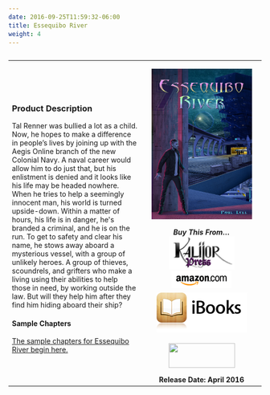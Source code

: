 ```yaml
---
date: 2016-09-25T11:59:32-06:00
title: Essequibo River
weight: 4
---
```

<table width="100%" align="left">
<tbody>
<tr>
<td align="left">
<h3>Product Description</h3>
<div>Tal Renner was bullied a lot as a child. Now, he hopes to make a difference in people&rsquo;s lives by joining up with the Aegis Online branch of the new Colonial Navy. A naval career would allow him to do just that, but his enlistment is denied and it looks like his life may be headed nowhere.<br />
When he tries to help a seemingly innocent man, his world is turned upside-down. Within a matter of hours, his life is in danger, he's branded a criminal, and he is on the run. To get to safety and clear his name, he stows away aboard a mysterious vessel, with a group of unlikely heroes. A group of thieves, scoundrels, and grifters who make a living using their abilities to help those in need, by working outside the law. But will they help him after they find him hiding aboard their ship?</div>
<h4>Sample Chapters</h4>
<a title="Chapter 1" href="./essequibo-river-chapter-1">The sample chapters for Essequibo River&nbsp;begin here.</a></td>
<td align="center" width="225">
<p style="text-align: center;"><img class="alignleft size-medium wp-image-1417" src="/images/ER-E-Cvr.jpg" alt="er-e-cvr" width="200" height="300" />

<div><strong><em>Buy This From&hellip;</em></strong></div>
<div style="padding-bottom: 6px;"><a href="http://www.lulu.com/spotlight/paullell" target="_blank"><img src="/images/Kalijor_Press.png" alt="Buy From Us" border="0" /></a> <a href="https://www.amazon.com/Essequibo-River-Paul-Lell-ebook/dp/B01C52Q98M/ref=sr_1_10?ie=UTF8&amp;qid=1474825801&amp;sr=8-10&amp;keywords=paul+lell" target="_blank"><img src="/images/ShopAmazon.png" alt="Buy From Amazon" border="0" /></a></div>
<div style="padding-bottom: 6px;"><a title="Get it on iBooks" href="https://itunes.apple.com/us/book/essequibo-river/id1087197039?mt=11" target="_blank"><img src="/images/iBooks.png" alt="" /></a></div>
<div style="padding-bottom: 6px;"><a title="Get it on Nook" href="http://www.barnesandnoble.com/w/essequibo-river-paul-lell/1123460400?ean=2940157888244" target="_blank"><img style="display: none !important;" src="http://ad.linksynergy.com/fs-bin/show?id=tBNt4D9O81A&amp;bids=229293.144&amp;subid=0&amp;type=4&amp;gridnum=6" alt="BarnesandNoble.com Logo - 120x60" border="0" /></a></div>
<div style="padding-bottom: 6px;"></div>
<a href="https://store.kobobooks.com/en-us/ebook/essequibo-river-1" target="_blank"><img class="aligncenter size-full wp-image-874" title="Kobo" src="https://www.kalijor.com/wp-content/uploads/2012/04/Kobo.gif" alt="" width="132" height="49" /></a>

<div style="padding-bottom: 6px;"></div>
<div style="padding-bottom: 6px;"></div>
<strong>Release Date: April 2016</strong></td>
</tr>
</tbody>
</table>
